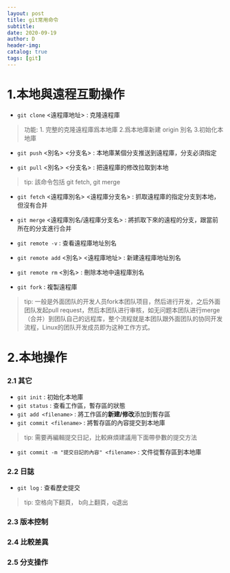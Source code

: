 ```yaml
--- 
layout: post
title: git常用命令 
subtitle:
date: 2020-09-19
author: D
header-img:
catalog: true
tags: [git]
---
```

# 1.本地與遠程互動操作
- `git clone` <遠程庫地址> : 克隆遠程庫
> 功能: 1. 完整的克隆遠程庫爲本地庫 2.爲本地庫新建 origin 別名 3.初始化本地庫

- `git push` <別名> <分支名> : 本地庫某個分支推送到遠程庫，分支必須指定

- `git pull` <別名> <分支名> : 把遠程庫的修改拉取到本地
> tip: 該命令包括 git fetch, git merge

- `git fetch` <遠程庫別名> <遠程庫分支名> : 抓取遠程庫的指定分支到本地，但沒有合并

- `git merge` <遠程庫別名/遠程庫分支名> : 將抓取下來的遠程的分支，跟當前所在的分支進行合并

- `git remote -v` : 查看遠程庫地址別名

- `git remote add` <別名> <遠程庫地址> : 新建遠程庫地址別名

- `git remote rm` <別名> : 刪除本地中遠程庫別名

- `git fork` : 複製遠程庫
> tip: 一般是外面团队的开发人员fork本团队项目，然后进行开发，之后外面团队发起pull request，然后本团队进行审核，如无问题本团队进行merge（合并）到团队自己的远程库，整个流程就是本团队跟外面团队的协同开发流程，Linux的团队开发成员即为这种工作方式。

# 2.本地操作
### 2.1 其它 
- `git init` : 初始化本地庫
- `git status` : 查看工作區，暫存區的狀態
- `git add <filename>` : 將工作區的**新建/修改**添加到暫存區
- `git commit <filename>` : 將暫存區的內容提交到本地庫
> tip: 需要再編輯提交日記，比較麻煩建議用下面帶參數的提交方法
- `git commit -m "提交日記的內容" <filename>` : 文件從暫存區到本地庫

### 2.2 日誌
- `git log` : 查看歷史提交
> tip: 空格向下翻頁， b向上翻頁，q退出

### 2.3 版本控制
### 2.4 比較差異
### 2.5 分支操作
